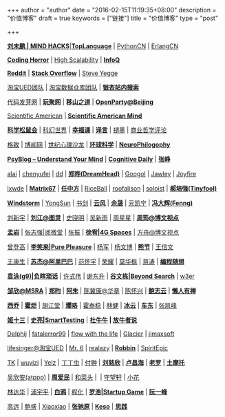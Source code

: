+++
author = "author"
date = "2016-02-15T11:19:35+08:00"
description = "价值博客"
draft = true
keywords = ["链接"]
title = "价值博客"
type = "post"

+++

[**刘未鹏 | MIND HACKS**](http://mindhacks.cn/)|[**TopLanguage**](https://groups.google.com/group/pongba) | [PythonCN](http://groups.google.com/group/python-cn) | [ErlangCN](http://erlang-china.org/)

[**Coding Horror**](http://www.codinghorror.com/blog/) | [High Scalability](http://highscalability.com/) | [**InfoQ**](http://www.infoq.com/cn)

[**Reddit**](http://www.reddit.com/r/programming/) | [**Stack Overflow**](http://stackoverflow.com/) | [Steve Yegge](http://steve-yegge.blogspot.com/)

[淘宝UED团队](http://ued.taobao.com/blog) | [淘宝数据仓库团队](http://rdc.taobao.com/blog/dw) | [**银杏站内搜索**](http://www.ginkgotek.com/)

[代码发芽网](http://www.fayaa.com/) | [**玩聚网**](http://it.ju690.com/) | [**移山之道**](http://yishan.cc/) | [**OpenParty@Beijing**](http://www.beijing-open-party.org/)

[Scientific American](http://www.sciam.com/) | [**Scientific American Mind**](http://www.sciam.com/sciammind/)

[**科学松鼠会**](http://songshuhui.net/) | [科幻世界](http://www.sfw-cd.com/) | [**幸福课**](http://www.xingfuke.net/) | [**译言**](http://www.yeeyan.com/) | [褪墨](http://www.mifengtd.cn/) | [商业哲学评论](http://www.busiphi.com/)

[格致](http://gezhi.org/) | [博闻网](http://www.bowenwang.com.cn/) | [世纪心理沙龙](http://www.xlxcn.net/) | [**环球科学**](http://www.sciam.com.cn/) | [**NeuroPhilogophy**](http://scienceblogs.com/neurophilosophy/)

[**PsyBlog – Understand Your Mind**](http://www.spring.org.uk/) | [**Cognitive Daily**](http://scienceblogs.com/cognitivedaily/) | **[张峥](http://bambooman.spaces.live.com/blog/)**

[alai](http://blog.csdn.net/alai04) | [chenyufei](http://chenyufei.name/blog) | [dd](http://cuitianyi.com/blog/) | [**郑晔(DreamHead)**](http://dreamhead.blogbus.com/) | [Googol](http://googollee.blog.163.com/) | [Jawley](http://jawley.com/) | [Joyfire](http://joyfire.spaces.live.com/)

[lxwde](http://blog.csdn.net/lxwde) | [**Matrix67**](http://www.matrix67.com/blog/) | [**任中方**](http://www.2maomao.com/blog/) | [RiceBall](http://www.cnblogs.com/riceball/) | [roofalison](http://blog.csdn.net/roofalison/) | [soloist](http://blog.csdn.net/soloist) | [**郝培强(Tinyfool)**](http://www.tinydust.net/prog/diary/diary.htm)

[**Windstorm**](http://www.forwind.cn/) | [YongSun](http://blogs.sun.com/yongsun) | [书剑](http://huangshujian.spaces.live.com/) | [**云风**](http://blog.codingnow.com/) | [**余晟**](http://www.luanxiang.org/) | [元凯宁](http://blog.csdn.net/yuankaining/) | [**冯大辉(Fenng)**](http://www.dbanotes.net/)

[刘新宇](http://liuxinyu95.googlepages.com/) | [**刘江@图灵**](http://blog.csdn.net/turingbook) | [史晓明](http://www.polyrandom.com/) | [吴新雨](http://www.sinrain.cn/) | [周星星](http://blog.vckbase.com/bruceteen/) | [**周筠@博文视点**](http://blog.csdn.net/yeka)

[**孟岩**](http://blog.csdn.net/myan) | [张志强|阅微堂](http://zhiqiang.org/blog/) | [张振](http://cnzhangzhen.spaces.live.com/) | [**徐宥|4G Spaces**](http://blog.youxu.info/) | [方舟@博文视点](http://blog.csdn.net/kingofark)

[曾登高](http://blog.csdn.net/zdg) | [**李笑来|Pure Pleasure**](http://xiaolai.net/) | [杨军](http://hi.baidu.com/yjpro) | [杨文博](http://blog.solrex.cn/) | [**熊节**](http://gigix.thoughtworkers.org/) | [王信文](http://verypig.com/)

[王康生](http://www.vgoogle.net/) | [**苏杰@阿里巴巴**](http://iamsujie.com/) | [范怀宇](http://www.cnblogs.com/duguguiyu) | [荣耀](http://www.royaloo.com/) | [莫华枫](http://blog.csdn.net/longshanks) | [蒋涛](http://blog.csdn.net/jiangtao) | [**编程随想**](http://blog.csdn.net/program_think)

[**袁泳(g9)|负暄琐话**](http://blog.csdn.net/g9yuayon) | [许式伟](http://blog.csdn.net/xushiweizh) | [谢东升](http://dongshengxie.spaces.live.com/) | [**谷文栋|Beyond Search**](http://guwendong.cn/) | [w3er](http://w3er.com/)

[**邹欣@MSRA**](http://yishan.cc/blogs/xin/default.aspx) | [**郑昀**](http://blog.csdn.net/zhengyun_ustc) | [**阿朱**](http://blog.csdn.net/david_lv) | [陈冀康@华章](http://blog.csdn.net/childchen) | [陈怀兴](http://silwile.net/) | [**鲍志云**](http://wesleybao.spaces.live.com/) | [**懒人有禅**](http://www.lanrenux.com/)

[**西乔**](http://blog.xiqiao.info/) | [**霍炬**](http://blog.devep.net/virushuo/) | [胡江堂](http://johnthu.spaces.live.com/) | [**璎珞**](http://nidayede.cn/) | [霍泰稳](http://blog.csdn.net/futurelight) | [林健](http://blog.linjian.org/) | [**冰云**](http://blog.nona.name/) | [**车东**](http://www.chedong.com/) | [张凯峰](http://www.zhangkf.com/)

[**姬十三**](http://jshisan.yculblog.com/) | [**史亮|SmartTesting**](http://smarttesting.spaces.live.com/) | **[杜牛牛](http://www.duniuniu.com/) | [放牛者说](http://blog.jorywang.com/)**

[Delphij](http://www.delphij.net/) | [fatalerror99](http://blog.csdn.net/fatalerror99) | [flow with the life](http://home.wangjianshuo.com/mvm/) | [Glacier](http://www.winbox.org/) | [jimaxsoft](http://www.jimaxsoft.net/)

[lifesinger@淘宝UED](mailto:lifesinger@%E6%B7%98%E5%AE%9DUED) | [Mr. 6](http://mr6.cc/) | [realazy](http://realazy.org/blog/) | [**Robbin**](http://robbin.javaeye.com/) | [SpiritEpic](http://epic.32o.cn/)

[TK](http://hi.baidu.com/tombkeeper) | [wuyizi](http://wuyizi.spaces.live.com/) | [Yelz](http://yelz.spaces.live.com/) | [丁丁虫](http://tintin.sfview.org/) | [付翀](http://ifire.cn/) | [**刘慈欣**](http://blog.sina.com.cn/lcx) | [**卢昌海**](http://www.changhai.org/) | [**老罗**](http://www.luoyonghao.net/blogs/luoyonghao/) | [**土摩托**](http://immusoul.com/)

[吴欣安(atppp)](http://blog.wuxinan.net/) | [**周爱民**](http://blog.csdn.net/aimingoo/) | [和菜头](http://www.hecaitou.net/) |  | [守望轩](http://www.watch-life.net/) | [小花](http://flowerfei.com/)

[林达华](http://dahua.spaces.live.com/) | [浦宇平](http://www.puyuping.com/) | [**白鸦**](http://uicom.net/blog/) | [程化](http://blog.csdn.net/hellothere/) | [**罗浩|Startup Game**](http://meditic.com/) | [**阮一峰**](http://www.ruanyifeng.com/blog/)

[高远](http://www.charlesgao.com/) | [鲍盛](http://fsbao.net/) | [Xiaoxiao](http://xiaoxiao.com.cn/) | [**张驰原**](http://blog.pluskid.org/) | [**Keso**](http://blog.donews.com/keso) | [**思践**](http://ethinker.blog.china.alibaba.com/)